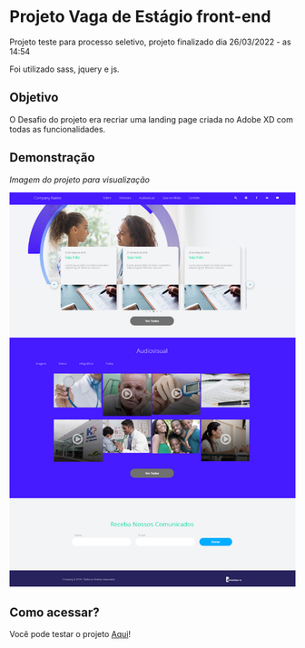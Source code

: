# Projeto Vaga de Estágio front-end
Projeto teste para processo seletivo, projeto finalizado dia 26/03/2022 - as 14:54

Foi utilizado sass, jquery e js.




## Objetivo

O Desafio do projeto era recriar uma landing page criada no Adobe XD com todas as funcionalidades.



## Demonstração

*Imagem do projeto para visualização*


![](./demo/screenshot-health-project-intern.netlify.app-2022.04.27-21_25_12.png)

## Como acessar?

Você pode testar o projeto [Aqui](https://health-project-intern.netlify.app/)!
